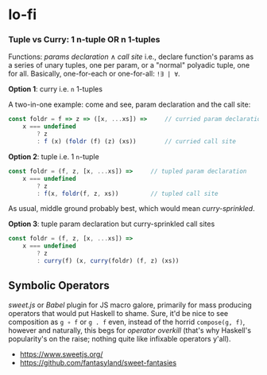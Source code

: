 # lo-fi



### Tuple vs Curry: 1 n-tuple OR n 1-tuples

Functions: *params declaration* ∧ *call site* i.e., declare function's params as a series of unary tuples, one per param, or a "normal" polyadic tuple, one for all. Basically, one-for-each or one-for-all: `!∃ | ∀`.

**Option 1**: curry i.e. `n` 1-tuples

A two-in-one example: come and see, param declaration and the call site:

```js
const foldr = f => z => ([x, ...xs]) =>     // curried param declaration
    x === undefined
        ? z
        : f (x) (foldr (f) (z) (xs))        // curried call site
```


**Option 2**: tuple i.e. 1 `n`-tuple

```js
const foldr = (f, z, [x, ...xs]) =>     // tupled param declaration
    x === undefined
        ? z
        : f(x, foldr(f, z, xs))         // tupled call site
```

As usual, middle ground probably best, which would mean *curry-sprinkled*.


**Option 3**: tuple param declaration but curry-sprinkled call sites

```js
const foldr = (f, z, [x, ...xs]) =>
    x === undefined
        ? z
        : curry(f) (x, curry(foldr) (f, z) (xs))
```


## Symbolic Operators

*sweet.js* or *Babel* plugin for JS macro galore, primarily for mass producing operators that would put Haskell to shame. Sure, it'd be nice to see composition as `g ∘ f` or `g . f` even, instead of the horrid `compose(g, f)`, however and naturally, this begs for *operator overkill* (that's why Haskell's popularity's on the raise; nothing quite like infixable operators y'all).

- https://www.sweetjs.org/
- https://github.com/fantasyland/sweet-fantasies
